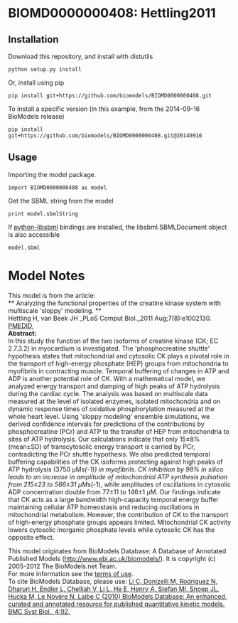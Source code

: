 # BIOMD0000000408: Hettling2011

## Installation

Download this repository, and install with distutils

`python setup.py install`

Or, install using pip

`pip install git+https://github.com/biomodels/BIOMD0000000408.git`

To install a specific version (in this example, from the 2014-09-16 BioModels release)

`pip install git+https://github.com/biomodels/BIOMD0000000408.git@20140916`

## Usage

Importing the model package.

`import BIOMD0000000408 as model`

Get the SBML string from the model

`print model.sbmlString`

If [python-libsbml](https://pypi.python.org/pypi/python-libsbml) bindings are
installed, the libsbml.SBMLDocument object is also accessible

`model.sbml`


# Model Notes


This model is from the article:  
** Analyzing the functional properties of the creatine kinase system with multiscale 'sloppy' modeling. **   
Hettling H, van Beek JH _PLoS Comput Biol._2011 Aug;7(8):e1002130.
[PMEDID](http://www.ncbi.nlm.nih.gov/pubmed/PMEDID),  
**Abstract:**   
In this study the function of the two isoforms of creatine kinase (CK; EC
2.7.3.2) in myocardium is investigated. The 'phosphocreatine shuttle'
hypothesis states that mitochondrial and cytosolic CK plays a pivotal role in
the transport of high-energy phosphate (HEP) groups from mitochondria to
myofibrils in contracting muscle. Temporal buffering of changes in ATP and ADP
is another potential role of CK. With a mathematical model, we analyzed energy
transport and damping of high peaks of ATP hydrolysis during the cardiac
cycle. The analysis was based on multiscale data measured at the level of
isolated enzymes, isolated mitochondria and on dynamic response times of
oxidative phosphorylation measured at the whole heart level. Using 'sloppy
modeling' ensemble simulations, we derived confidence intervals for
predictions of the contributions by phosphocreatine (PCr) and ATP to the
transfer of HEP from mitochondria to sites of ATP hydrolysis. Our calculations
indicate that only 15±8% (mean±SD) of transcytosolic energy transport is
carried by PCr, contradicting the PCr shuttle hypothesis. We also predicted
temporal buffering capabilities of the CK isoforms protecting against high
peaks of ATP hydrolysis (3750 µM*s(-1)) in myofibrils. CK inhibition by 98% in
silico leads to an increase in amplitude of mitochondrial ATP synthesis
pulsation from 215±23 to 566±31 µM*s(-1), while amplitudes of oscillations in
cytosolic ADP concentration double from 77±11 to 146±1 µM. Our findings
indicate that CK acts as a large bandwidth high-capacity temporal energy
buffer maintaining cellular ATP homeostasis and reducing oscillations in
mitochondrial metabolism. However, the contribution of CK to the transport of
high-energy phosphate groups appears limited. Mitochondrial CK activity lowers
cytosolic inorganic phosphate levels while cytosolic CK has the opposite
effect.

This model originates from BioModels Database: A Database of Annotated
Published Models (http://www.ebi.ac.uk/biomodels/). It is copyright (c)
2005-2012 The BioModels.net Team.  
For more information see the [terms of
use](http://www.ebi.ac.uk/biomodels/legal.html).  
To cite BioModels Database, please use: [Li C, Donizelli M, Rodriguez N,
Dharuri H, Endler L, Chelliah V, Li L, He E, Henry A, Stefan MI, Snoep JL,
Hucka M, Le Novère N, Laibe C (2010) BioModels Database: An enhanced, curated
and annotated resource for published quantitative kinetic models. BMC Syst
Biol., 4:92.](http://www.ncbi.nlm.nih.gov/pubmed/20587024)


